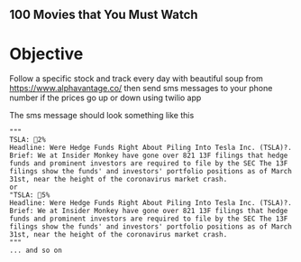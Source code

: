 ## 100 Movies that You Must Watch

# Objective

Follow a specific stock and track every day with beautiful soup from https://www.alphavantage.co/ then send sms messages to your phone number if the prices go up or down using twilio app

The sms message should look something like this
```
"""
TSLA: 🔺2%
Headline: Were Hedge Funds Right About Piling Into Tesla Inc. (TSLA)?. 
Brief: We at Insider Monkey have gone over 821 13F filings that hedge funds and prominent investors are required to file by the SEC The 13F filings show the funds' and investors' portfolio positions as of March 31st, near the height of the coronavirus market crash.
or
"TSLA: 🔻5%
Headline: Were Hedge Funds Right About Piling Into Tesla Inc. (TSLA)?. 
Brief: We at Insider Monkey have gone over 821 13F filings that hedge funds and prominent investors are required to file by the SEC The 13F filings show the funds' and investors' portfolio positions as of March 31st, near the height of the coronavirus market crash.
"""
... and so on
```
